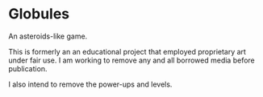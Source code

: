# Globules
An asteroids-like game.

This is formerly an an educational project that employed proprietary art under fair use. I am working to remove any and all borrowed media before publication.

I also intend to remove the power-ups and levels.
